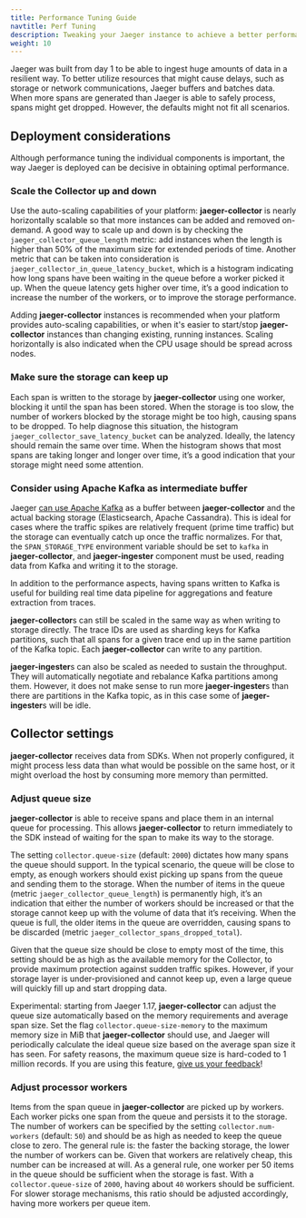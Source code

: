 ```yaml
---
title: Performance Tuning Guide
navtitle: Perf Tuning
description: Tweaking your Jaeger instance to achieve a better performance
weight: 10
---
```


Jaeger was built from day 1 to be able to ingest huge amounts of data in a resilient way. To better utilize resources that might cause delays, such as storage or network communications, Jaeger buffers and batches data. When more spans are generated than Jaeger is able to safely process, spans might get dropped. However, the defaults might not fit all scenarios.

## Deployment considerations

Although performance tuning the individual components is important, the way Jaeger is deployed can be decisive in obtaining optimal performance.

### Scale the Collector up and down

Use the auto-scaling capabilities of your platform: **jaeger-collector** is nearly horizontally scalable so that more instances can be added and removed on-demand. A good way to scale up and down is by checking the `jaeger_collector_queue_length` metric: add instances when the length is higher than 50% of the maximum size for extended periods of time. Another metric that can be taken into consideration is `jaeger_collector_in_queue_latency_bucket`, which is a histogram indicating how long spans have been waiting in the queue before a worker picked it up. When the queue latency gets higher over time, it’s a good indication to increase the number of the workers, or to improve the storage performance.

Adding **jaeger-collector** instances is recommended when your platform provides auto-scaling capabilities, or when it's easier to start/stop **jaeger-collector** instances than changing existing, running instances. Scaling horizontally is also indicated when the CPU usage should be spread across nodes.

### Make sure the storage can keep up

Each span is written to the storage by **jaeger-collector** using one worker, blocking it until the span has been stored. When the storage is too slow, the number of workers blocked by the storage might be too high, causing spans to be dropped. To help diagnose this situation, the histogram `jaeger_collector_save_latency_bucket` can be analyzed. Ideally, the latency should remain the same over time. When the histogram shows that most spans are taking longer and longer over time, it’s a good indication that your storage might need some attention.

### Consider using Apache Kafka as intermediate buffer

Jaeger [can use Apache Kafka](../architecture/) as a buffer between **jaeger-collector** and the actual backing storage (Elasticsearch, Apache Cassandra). This is ideal for cases where the traffic spikes are relatively frequent (prime time traffic) but the storage can eventually catch up once the traffic normalizes. For that, the `SPAN_STORAGE_TYPE` environment variable should be set to `kafka` in  **jaeger-collector**, and **jaeger-ingester** component must be used, reading data from Kafka and writing it to the storage.

In addition to the performance aspects, having spans written to Kafka is useful for building real time data pipeline for aggregations and feature extraction from traces.

**jaeger-collector**s can still be scaled in the same way as when writing to storage directly. The trace IDs are used as sharding keys for Kafka partitions, such that all spans for a given trace end up in the same partition of the Kafka topic. Each **jaeger-collector** can write to any partition.

**jaeger-ingester**s can also be scaled as needed to sustain the throughput. They will automatically negotiate and rebalance Kafka partitions among them. However, it does not make sense to run more **jaeger-ingester**s than there are partitions in the Kafka topic, as in this case some of **jaeger-ingester**s will be idle.

## Collector settings

**jaeger-collector** receives data from SDKs. When not properly configured, it might process less data than what would be possible on the same host, or it might overload the host by consuming more memory than permitted.

### Adjust queue size

**jaeger-collector** is able to receive spans and place them in an internal queue for processing. This allows **jaeger-collector** to return immediately to the SDK instead of waiting for the span to make its way to the storage.

The setting `collector.queue-size` (default: `2000`) dictates how many spans the queue should support. In the typical scenario, the queue will be close to empty, as enough workers should exist picking up spans from the queue and sending them to the storage. When the number of items in the queue (metric `jaeger_collector_queue_length`) is permanently high, it’s an indication that either the number of workers should be increased or that the storage cannot keep up with the volume of data that it’s receiving. When the queue is full, the older items in the queue are overridden, causing spans to be discarded (metric `jaeger_collector_spans_dropped_total`).

Given that the queue size should be close to empty most of the time, this setting should be as high as the available memory for the Collector, to provide maximum protection against sudden traffic spikes. However, if your storage layer is under-provisioned and cannot keep up, even a large queue will quickly fill up and start dropping data.

Experimental: starting from Jaeger 1.17, **jaeger-collector** can adjust the queue size automatically based on the memory requirements and average span size. Set the flag `collector.queue-size-memory` to the maximum memory size in MiB that **jaeger-collector** should use, and Jaeger will periodically calculate the ideal queue size based on the average span size it has seen. For safety reasons, the maximum queue size is hard-coded to 1 million records. If you are using this feature, [give us your feedback](/get-in-touch/)!

### Adjust processor workers

Items from the span queue in **jaeger-collector** are picked up by workers. Each worker picks one span from the queue and persists it to the storage. The number of workers can be specified by the setting `collector.num-workers` (default: `50`) and should be as high as needed to keep the queue close to zero. The general rule is: the faster the backing storage, the lower the number of workers can be. Given that workers are relatively cheap, this number can be increased at will. As a general rule, one worker per 50 items in the queue should be sufficient when the storage is fast. With a `collector.queue-size` of `2000`, having about `40` workers should be sufficient. For slower storage mechanisms, this ratio should be adjusted accordingly, having more workers per queue item.

